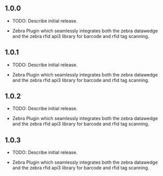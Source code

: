 ## 1.0.0

* TODO: Describe initial release.

* Zebra Plugin which seamlessly integrates both the zebra datawedge and the zebra rfid api3 library for barcode and rfid tag scanning.

## 1.0.1

* TODO: Describe initial release.

* Zebra Plugin which seamlessly integrates both the zebra datawedge and the zebra rfid api3 library for barcode and rfid tag scanning.

## 1.0.2

* TODO: Describe initial release.

* Zebra Plugin which seamlessly integrates both the zebra datawedge and the zebra rfid api3 library for barcode and rfid tag scanning.

## 1.0.3

* TODO: Describe initial release.

* Zebra Plugin which seamlessly integrates both the zebra datawedge and the zebra rfid api3 library for barcode and rfid tag scanning.
